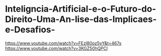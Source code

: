 # Inteligncia-Artificial-e-o-Futuro-do-Direito-Uma-An-lise-das-Implicaes-e-Desafios-
https://www.youtube.com/watch?v=FEzl80oz5yY&t=467s
https://www.youtube.com/watch?v=3KGZ50hQPCI
